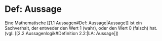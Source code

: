 # Def: Aussage
Eine Mathematische [[1.1 Aussagen#Def: Aussage|Aussage]] ist ein Sachverhalt, der entweder den Wert 1 (wahr), oder den Wert 0 (falsch) hat.
(vgl. [[2.2 Aussagenlogik#Definition 2.2:|LA: Aussage]])